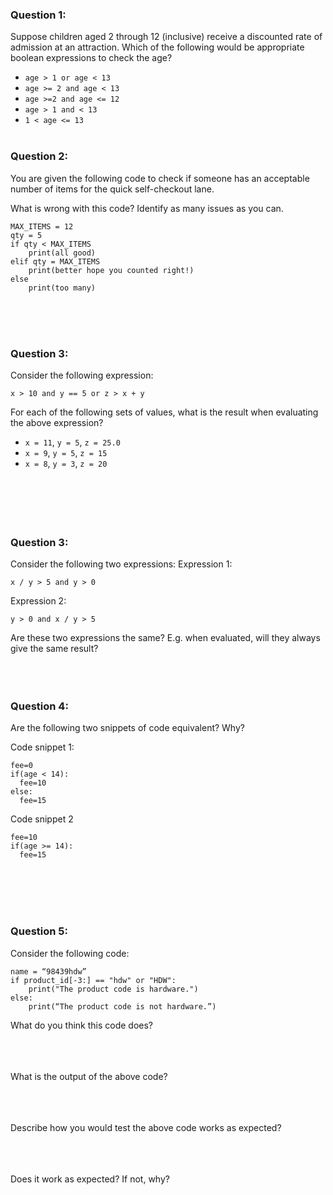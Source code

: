 ### Question 1:
Suppose children aged 2 through 12 (inclusive) receive a discounted
rate of admission at an attraction.
Which of the following would be appropriate boolean expressions to check the age?


* `age > 1 or age < 13`
* `age >= 2 and age < 13`
* `age >=2 and age <= 12`
* `age > 1 and < 13`
* `1 < age <= 13`
<br><br>


### Question 2:
You are given the following code to check if someone
has an acceptable number of items for the quick self-checkout lane.

What is wrong with this code?  Identify as many issues as you can.

```
MAX_ITEMS = 12
qty = 5
if qty < MAX_ITEMS
    print(all good)
elif qty = MAX_ITEMS
    print(better hope you counted right!)
else
    print(too many)
```
<br><br><br>

### Question 3:

Consider the following expression:
```
x > 10 and y == 5 or z > x + y
```

For each of the following sets of values, what is the result
when evaluating the above expression?
* `x = 11`, `y = 5`, `z = 25.0`
* `x = 9`, `y = 5`, `z = 15`
* `x = 8`, `y = 3`, `z = 20`
<br><br><br><br><br><br>



### Question 3:

Consider the following two expressions:
Expression 1:
```
x / y > 5 and y > 0
```

Expression 2:
```
y > 0 and x / y > 5
```

Are these two expressions the same?
E.g. when evaluated, will they always give the same result?
<br><br><br><br>


### Question 4:
Are the following two snippets of code equivalent?  Why?

Code snippet 1:
```
fee=0
if(age < 14):
  fee=10
else:
  fee=15
```

Code snippet 2
```
fee=10
if(age >= 14):
  fee=15
```
<br><br><br><br>


### Question 5:
Consider the following code:
```
name = “98439hdw”
if product_id[-3:] == "hdw" or "HDW":
    print("The product code is hardware.")
else:
	print(“The product code is not hardware.”)
```

What do you think this code does?
<br><br><br><br>

What is the output of the above code?
<br><br><br><br>



Describe how you would test the above code works as expected?
<br><br><br><br>



Does it work as expected?  If not, why?
<br><br><br><br>


